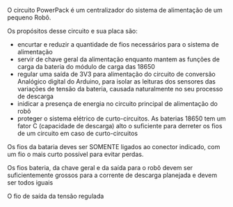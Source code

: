 
O circuito PowerPack é um centralizador do sistema de alimentação de um pequeno Robô.

Os propósitos desse circuito e sua placa são:
- encurtar e reduzir a quantidade de fios necessários para o sistema de alimentação
- servir de chave geral da alimentação enquanto mantem as funções de carga da bateria do módulo de carga das 18650
- regular uma saída de 3V3 para alimentação do circuito de conversão Analógico digital do Arduino, para isolar as leituras dos sensores das variações de tensão da bateria, causada naturalmente no seu processo de descarga
- inidicar a presença de energia no circuito principal de alimentação do robô
- proteger o sistema elétrico de curto-circuitos. As baterias 18650 tem um fator C (capacidade de descarga) alto o suficiente para derreter os fios de um circuito em caso de curto-circuitos

Os fios da bataria deves ser SOMENTE ligados ao conector indicado, com um fio o mais curto possível para evitar perdas.

Os fios bateria, da chave geral e da saída para o robô devem ser suficientemente grossos para a corrente de descarga planejada e devem ser todos iguais

O fio de saída da tensão regulada 
